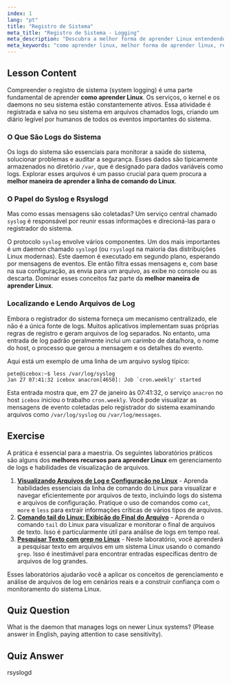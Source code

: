 ```yaml
---
index: 1
lang: "pt"
title: "Registro de Sistema"
meta_title: "Registro de Sistema - Logging"
meta_description: "Descubra a melhor forma de aprender Linux entendendo o registro de sistema. Este guia cobre syslog, rsyslogd e como encontrar e ler arquivos de log em /var/log. Uma parte essencial de qualquer curso Linux online gratuito."
meta_keywords: "como aprender linux, melhor forma de aprender linux, registro de sistema linux, syslog, rsyslogd, var log, logs do sistema, aprender linha de comando linux, melhores recursos para aprender linux"
---
```


## Lesson Content

Compreender o registro de sistema (system logging) é uma parte fundamental de aprender **como aprender Linux**. Os serviços, o kernel e os daemons no seu sistema estão constantemente ativos. Essa atividade é registrada e salva no seu sistema em arquivos chamados logs, criando um diário legível por humanos de todos os eventos importantes do sistema.

### O Que São Logs do Sistema

Os logs do sistema são essenciais para monitorar a saúde do sistema, solucionar problemas e auditar a segurança. Esses dados são tipicamente armazenados no diretório `/var`, que é designado para dados variáveis como logs. Explorar esses arquivos é um passo crucial para quem procura a **melhor maneira de aprender a linha de comando do Linux**.

### O Papel do Syslog e Rsyslogd

Mas como essas mensagens são coletadas? Um serviço central chamado `syslog` é responsável por reunir essas informações e direcioná-las para o registrador do sistema.

O protocolo `syslog` envolve vários componentes. Um dos mais importantes é um daemon chamado `syslogd` (ou `rsyslogd` na maioria das distribuições Linux modernas). Este daemon é executado em segundo plano, esperando por mensagens de eventos. Ele então filtra essas mensagens e, com base na sua configuração, as envia para um arquivo, as exibe no console ou as descarta. Dominar esses conceitos faz parte da **melhor maneira de aprender Linux**.

### Localizando e Lendo Arquivos de Log

Embora o registrador do sistema forneça um mecanismo centralizado, ele não é a única fonte de logs. Muitos aplicativos implementam suas próprias regras de registro e geram arquivos de log separados. No entanto, uma entrada de log padrão geralmente inclui um carimbo de data/hora, o nome do host, o processo que gerou a mensagem e os detalhes do evento.

Aqui está um exemplo de uma linha de um arquivo syslog típico:

```plaintext
pete@icebox:~$ less /var/log/syslog
Jan 27 07:41:32 icebox anacron[4650]: Job `cron.weekly' started
```

Esta entrada mostra que, em 27 de janeiro às 07:41:32, o serviço `anacron` no host `icebox` iniciou o trabalho `cron.weekly`. Você pode visualizar as mensagens de evento coletadas pelo registrador do sistema examinando arquivos como `/var/log/syslog` ou `/var/log/messages`.

## Exercise

A prática é essencial para a maestria. Os seguintes laboratórios práticos são alguns dos **melhores recursos para aprender Linux** em gerenciamento de logs e habilidades de visualização de arquivos.

1. **[Visualizando Arquivos de Log e Configuração no Linux](https://labex.io/pt/labs/linux-viewing-log-and-configuration-files-in-linux-387914)** - Aprenda habilidades essenciais da linha de comando do Linux para visualizar e navegar eficientemente por arquivos de texto, incluindo logs do sistema e arquivos de configuração. Pratique o uso de comandos como `cat`, `more` e `less` para extrair informações críticas de vários tipos de arquivos.
2. **[Comando tail do Linux: Exibição do Final do Arquivo](https://labex.io/pt/labs/linux-linux-tail-command-file-end-display-214303)** - Aprenda o comando `tail` do Linux para visualizar e monitorar o final de arquivos de texto. Isso é particularmente útil para análise de logs em tempo real.
3. **[Pesquisar Texto com grep no Linux](https://labex.io/pt/labs/comptia-search-text-with-grep-in-linux-590841)** - Neste laboratório, você aprenderá a pesquisar texto em arquivos em um sistema Linux usando o comando `grep`. Isso é inestimável para encontrar entradas específicas dentro de arquivos de log grandes.

Esses laboratórios ajudarão você a aplicar os conceitos de gerenciamento e análise de arquivos de log em cenários reais e a construir confiança com o monitoramento do sistema Linux.

## Quiz Question

What is the daemon that manages logs on newer Linux systems? (Please answer in English, paying attention to case sensitivity).

## Quiz Answer

rsyslogd
